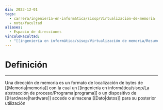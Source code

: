 ```yaml
---
dia: 2023-12-01
tags:
  - carrera/ingeniería-en-informática/sisop/Virtualización-de-memoria
  - nota/facultad
aliases:
  - Espacio de direcciones
vinculoFacultad:
  - "[[ingeniería en informática/sisop/Virtualización de memoria/Resumen.md]]"
---
```

# Definición
---
Una dirección de memoria es un formato de localización de bytes de [[Memoria|memoria]] con la cual un [[ingeniería en informática/sisop/La abstracción de proceso/Programa|programa]] o un dispositivo de [[Hardware|hardware]] accede o almacena [[Dato|datos]] para su posterior utilización